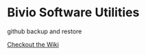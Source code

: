 Bivio Software Utilities
==


github backup and restore

[Checkout the Wiki](https://github.com/biviosoftware/utilities/wiki)
